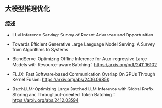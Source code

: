 




## 大模型推理优化


### 综述
- LLM Inference Serving: Survey of Recent Advances and Opportunities
- Towards Efficient Generative Large Language Model Serving: A Survey from Algorithms to Systems




- BlendServe: Optimizing Offline Inference for Auto-regressive Large Models with Resource-aware Batching：https://arxiv.org/pdf/2411.16102
- FLUX: Fast Software-based Communication Overlap On GPUs Through Kernel Fusion: https://arxiv.org/abs/2406.06858
- BatchLLM: Optimizing Large Batched LLM Inference with Global Prefix Sharing and Throughput-oriented Token Batching：https://arxiv.org/abs/2412.03594



